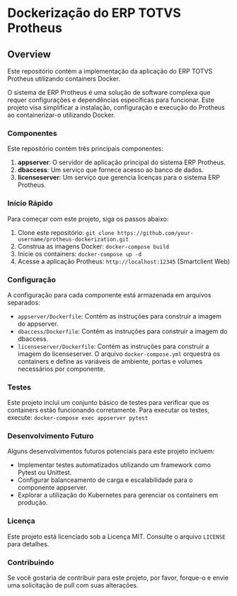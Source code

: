 # Dockerização do ERP TOTVS Protheus

## Overview

Este repositório contém a implementação da aplicação do ERP TOTVS Protheus utilizando containers Docker.

O sistema de ERP Protheus é uma solução de software complexa que requer configurações e dependências específicas para funcionar. Este projeto visa simplificar a instalação, configuração e execução do Protheus ao containerizar-o utilizando Docker.

### Componentes

Este repositório contém três principais componentes:

1. **appserver**: O servidor de aplicação principal do sistema ERP Protheus.
2. **dbaccess**: Um serviço que fornece acesso ao banco de dados.
3. **licenseserver**: Um serviço que gerencia licenças para o sistema ERP Protheus.

### Início Rápido

Para começar com este projeto, siga os passos abaixo:

1. Clone este repositório: `git clone https://github.com/your-username/protheus-dockerization.git`
2. Construa as imagens Docker: `docker-compose build`
3. Inicie os containers: `docker-compose up -d`
4. Acesse a aplicação Protheus: `http://localhost:12345` (Smartclient Web)

### Configuração

A configuração para cada componente está armazenada em arquivos separados:

* `appserver/Dockerfile`: Contém as instruções para construir a imagem do appserver.
* `dbaccess/Dockerfile`: Contém as instruções para construir a imagem do dbaccess.
* `licenseserver/Dockerfile`: Contém as instruções para construir a imagem do licenseserver.
O arquivo `docker-compose.yml` orquestra os containers e define as variáveis de ambiente, portas e volumes necessários por componente.

### Testes

Este projeto inclui um conjunto básico de testes para verificar que os containers estão funcionando corretamente. Para executar os testes, execute: `docker-compose exec appserver pytest`

### Desenvolvimento Futuro

Alguns desenvolvimentos futuros potenciais para este projeto incluem:

* Implementar testes automatizados utilizando um framework como Pytest ou Unittest.
* Configurar balanceamento de carga e escalabilidade para o componente appserver.
* Explorar a utilização do Kubernetes para gerenciar os containers em produção.

### Licença

Este projeto está licenciado sob a Licença MIT. Consulte o arquivo `LICENSE` para detalhes.

### Contribuindo

Se você gostaria de contribuir para este projeto, por favor, forque-o e envie uma solicitação de pull com suas alterações.
